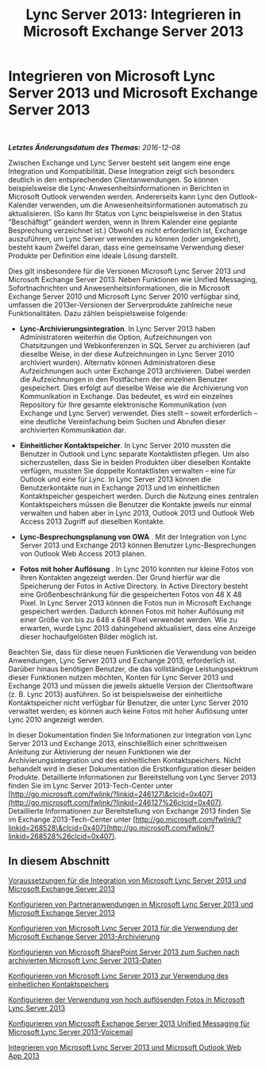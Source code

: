 ﻿---
title: 'Lync Server 2013: Integrieren in Microsoft Exchange Server 2013'
TOCTitle: Integrieren von Lync Server 2013 und Exchange Server 2013
ms:assetid: 795dc1c6-524f-4012-8b66-103b55198044
ms:mtpsurl: https://technet.microsoft.com/de-de/library/JJ688098(v=OCS.15)
ms:contentKeyID: 49890800
ms.date: 12/10/2016
mtps_version: v=OCS.15
ms.translationtype: HT
---

# Integrieren von Microsoft Lync Server 2013 und Microsoft Exchange Server 2013

 

_**Letztes Änderungsdatum des Themas:** 2016-12-08_

Zwischen Exchange und Lync Server besteht seit langem eine enge Integration und Kompatibilität. Diese Integration zeigt sich besonders deutlich in den entsprechenden Clientanwendungen. So können beispielsweise die Lync-Anwesenheitsinformationen in Berichten in Microsoft Outlook verwenden werden. Andererseits kann Lync den Outlook-Kalender verwenden, um die Anwesenheitsinformationen automatisch zu aktualisieren. (So kann Ihr Status von Lync beispielsweise in den Status ”Beschäftigt” geändert werden, wenn in Ihrem Kalender eine geplante Besprechung verzeichnet ist.) Obwohl es nicht erforderlich ist, Exchange auszuführen, um Lync Server verwenden zu können (oder umgekehrt), besteht kaum Zweifel daran, dass eine gemeinsame Verwendung dieser Produkte per Definition eine ideale Lösung darstellt.

Dies gilt insbesondere für die Versionen Microsoft Lync Server 2013 und Microsoft Exchange Server 2013. Neben Funktionen wie Unified Messaging, Sofortnachrichten und Anwesenheitsinformationen, die in Microsoft Exchange Server 2010 und Microsoft Lync Server 2010 verfügbar sind, umfassen die 2013er-Versionen der Serverprodukte zahlreiche neue Funktionalitäten. Dazu zählen beispielsweise folgende:

  - **Lync-Archivierungsintegration**. In Lync Server 2013 haben Administratoren weiterhin die Option, Aufzeichnungen von Chatsitzungen und Webkonferenzen in SQL Server zu archivieren (auf dieselbe Weise, in der diese Aufzeichnungen in Lync Server 2010 archiviert wurden). Alternativ können Administratoren diese Aufzeichnungen auch unter Exchange 2013 archivieren. Dabei werden die Aufzeichnungen in den Postfächern der einzelnen Benutzer gespeichert. Dies erfolgt auf dieselbe Weise wie die Archivierung von Kommunikation in Exchange. Das bedeutet, es wird ein einzelnes Repository für Ihre gesamte elektronische Kommunikation (von Exchange und Lync Server) verwendet. Dies stellt – soweit erforderlich – eine deutliche Vereinfachung beim Suchen und Abrufen dieser archivierten Kommunikation dar.

  - **Einheitlicher Kontaktspeicher**. In Lync Server 2010 mussten die Benutzer in Outlook und Lync separate Kontaktlisten pflegen. Um also sicherzustellen, dass Sie in beiden Produkten über dieselben Kontakte verfügen, mussten Sie doppelte Kontaktlisten verwalten – eine für Outlook und eine für Lync. In Lync Server 2013 können die Benutzerkontakte nun in Exchange 2013 und im einheitlichen Kontaktspeicher gespeichert werden. Durch die Nutzung eines zentralen Kontaktspeichers müssen die Benutzer die Kontakte jeweils nur einmal verwalten und haben aber in Lync 2013, Outlook 2013 und Outlook Web Access 2013 Zugriff auf dieselben Kontakte.

  - **Lync-Besprechungsplanung von OWA** . Mit der Integration von Lync Server 2013 und Exchange 2013 können Benutzer Lync-Besprechungen von Outlook Web Access 2013 planen.

  - **Fotos mit hoher Auflösung** . In Lync 2010 konnten nur kleine Fotos von Ihren Kontakten angezeigt werden. Der Grund hierfür war die Speicherung der Fotos in Active Directory. In Active Directory besteht eine Größenbeschränkung für die gespeicherten Fotos von 48 X 48 Pixel. In Lync Server 2013 können die Fotos nun in Microsoft Exchange gespeichert werden. Dadurch können Fotos mit hoher Auflösung mit einer Größe von bis zu 648 x 648 Pixel verwendet werden. Wie zu erwarten, wurde Lync 2013 dahingehend aktualisiert, dass eine Anzeige dieser hochaufgelösten Bilder möglich ist.

Beachten Sie, dass für diese neuen Funktionen die Verwendung von beiden Anwendungen, Lync Server 2013 und Exchange 2013, erforderlich ist. Darüber hinaus benötigen Benutzer, die das vollständige Leistungsspektrum dieser Funktionen nutzen möchten, Konten für Lync Server 2013 und Exchange 2013 und müssen die jeweils aktuelle Version der Clientsoftware (z. B. Lync 2013) ausführen. So ist beispielsweise der einheitliche Kontaktspeicher nicht verfügbar für Benutzer, die unter Lync Server 2010 verwaltet werden; es können auch keine Fotos mit hoher Auflösung unter Lync 2010 angezeigt werden.

In dieser Dokumentation finden Sie Informationen zur Integration von Lync Server 2013 und Exchange 2013, einschließlich einer schrittweisen Anleitung zur Aktivierung der neuen Funktionen wie der Archivierungsintegration und des einheitlichen Kontaktspeichers. Nicht behandelt wird in dieser Dokumentation die Erstkonfiguration dieser beiden Produkte. Detaillierte Informationen zur Bereitstellung von Lync Server 2013 finden Sie im Lync Server 2013-Tech-Center unter [http://go.microsoft.com/fwlink/?linkid=246127\&clcid=0x407](http://go.microsoft.com/fwlink/?linkid=246127%26clcid=0x407). Detaillierte Informationen zur Bereitstellung von Exchange 2013 finden Sie im Exchange 2013-Tech-Center unter [http://go.microsoft.com/fwlink/?linkid=268528\&clcid=0x407](http://go.microsoft.com/fwlink/?linkid=268528%26clcid=0x407).

## In diesem Abschnitt

[Voraussetzungen für die Integration von Microsoft Lync Server 2013 und Microsoft Exchange Server 2013](lync-server-2013-prerequisites-for-integrating-with-exchange-server-2013.md)

[Konfigurieren von Partneranwendungen in Microsoft Lync Server 2013 und Microsoft Exchange Server 2013](lync-server-2013-configuring-partner-applications-in-lync-server-2013-and-exchange-server-2013.md)

[Konfigurieren von Microsoft Lync Server 2013 für die Verwendung der Microsoft Exchange Server 2013-Archivierung](configuring-lync-server-2013-to-use-microsoft-exchange-server-2013-archiving.md)

[Konfigurieren von Microsoft SharePoint Server 2013 zum Suchen nach archivierten Microsoft Lync Server 2013-Daten](lync-server-2013-configuring-microsoft-sharepoint-server-2013-to-search-for-archived-lync-server-2013-data.md)

[Konfigurieren von Microsoft Lync Server 2013 zur Verwendung des einheitlichen Kontaktspeichers](lync-server-2013-configuring-lync-server-to-use-the-unified-contact-store.md)

[Konfigurieren der Verwendung von hoch auflösenden Fotos in Microsoft Lync Server 2013](lync-server-2013-configuring-the-use-of-high-resolution-photos.md)

[Konfigurieren von Microsoft Exchange Server 2013 Unified Messaging für Microsoft Lync Server 2013-Voicemail](lync-server-2013-configuring-microsoft-exchange-server-2013-unified-messaging-for-lync-server-2013-voice-mail.md)

[Integrieren von Microsoft Lync Server 2013 und Microsoft Outlook Web App 2013](lync-server-2013-integrating-lync-server-and-outlook-web-app-2013.md)

